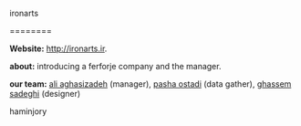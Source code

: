 ironarts

========

**Website:** http://ironarts.ir.

**about:** introducing a ferforje company and the manager.

**our team:** [ali aghasizadeh](https://github.com/aligh) (manager), [pasha ostadi](https://github.com/pashao) (data gather), [ghassem sadeghi](https://github.com/ghasem-sadeghi) (designer)

haminjory 